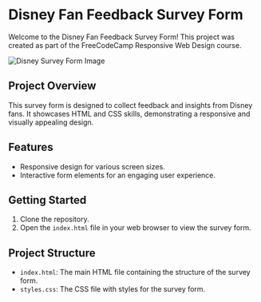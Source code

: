 # Disney Fan Feedback Survey Form

Welcome to the Disney Fan Feedback Survey Form! This project was created as part of the FreeCodeCamp Responsive Web Design course.

![Disney Survey Form Image](https://github.com/madeehalasker/Disney-Survey-Form/assets/134102199/6cc2641a-bb76-4fce-9b65-fbf51c1f9049)


## Project Overview

This survey form is designed to collect feedback and insights from Disney fans. It showcases HTML and CSS skills, demonstrating a responsive and visually appealing design.

## Features

- Responsive design for various screen sizes.
- Interactive form elements for an engaging user experience.

## Getting Started

1. Clone the repository.
2. Open the `index.html` file in your web browser to view the survey form.

## Project Structure

- `index.html`: The main HTML file containing the structure of the survey form.
- `styles.css`: The CSS file with styles for the survey form.


